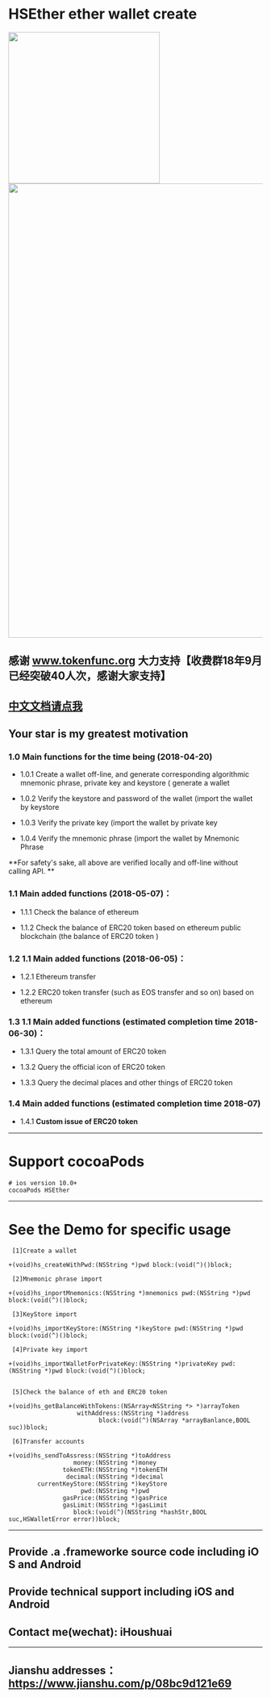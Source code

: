 # HSEther ether wallet create 



<img src="https://github.com/wolfhous/HSEther/blob/master/seedemo.gif" width="300" hegiht="420" align=center />

<img src="https://upload-images.jianshu.io/upload_images/2923333-3d96e2eb2a0d2df6.png" width="900" hegiht="420" align=center />


## 感谢 www.tokenfunc.org 大力支持【收费群18年9月已经突破40人次，感谢大家支持】
## [中文文档请点我](https://github.com/wolfhous/HSEther/blob/master/README_cn.md)

## Your star is my greatest motivation

### 1.0 Main functions for the time being (2018-04-20)

* 1.0.1 Create a wallet off-line, and generate corresponding algorithmic
mnemonic phrase, private key and keystore ( generate a wallet

* 1.0.2 Verify the keystore and password of the wallet (import the wallet by keystore

* 1.0.3 Verify the private key (import the wallet by private key 

* 1.0.4 Verify the mnemonic phrase (import the wallet by Mnemonic Phrase


**For safety's sake, all above are verified locally and off-line without calling API.
**


### 1.1	Main added functions (2018-05-07)：

* 1.1.1 Check the balance of ethereum

* 1.1.2 Check the balance of ERC20 token based on ethereum public blockchain (the balance of ERC20 token ) 

### 1.2 1.1	Main added functions (2018-06-05)：

* 1.2.1 Ethereum transfer

* 1.2.2 ERC20 token transfer (such as EOS transfer and so on) based on ethereum

### 1.3 1.1	Main added functions (estimated completion time 2018-06-30)：

* 1.3.1 Query the total amount of ERC20 token

* 1.3.2 Query the official icon of ERC20 token

* 1.3.3 Query the decimal places and other things of ERC20 token

### 1.4 Main added functions (estimated completion time 2018-07)

* 1.4.1 **Custom issue of ERC20 token**



------------------------------------------------
# Support cocoaPods
```
# ios version 10.0+
cocoaPods HSEther
```

------------------------------------------------
# See the Demo for specific usage
```
 [1]Create a wallet

+(void)hs_createWithPwd:(NSString *)pwd block:(void(^)()block;
                  
 [2]Mnemonic phrase import
 
+(void)hs_inportMnemonics:(NSString *)mnemonics pwd:(NSString *)pwd block:(void(^)()block;

 [3]KeyStore import
 
+(void)hs_importKeyStore:(NSString *)keyStore pwd:(NSString *)pwd block:(void(^)()block;

 [4]Private key import

+(void)hs_importWalletForPrivateKey:(NSString *)privateKey pwd:(NSString *)pwd block:(void(^)()block;


 [5]Check the balance of eth and ERC20 token

+(void)hs_getBalanceWithTokens:(NSArray<NSString *> *)arrayToken
                   withAddress:(NSString *)address
                         block:(void(^)(NSArray *arrayBanlance,BOOL suc))block;
                         
 [6]Transfer accounts
 
+(void)hs_sendToAssress:(NSString *)toAddress 
                  money:(NSString *)money 
               tokenETH:(NSString *)tokenETH 
                decimal:(NSString *)decimal 
        currentKeyStore:(NSString *)keyStore 
                    pwd:(NSString *)pwd 
               gasPrice:(NSString *)gasPrice 
               gasLimit:(NSString *)gasLimit 
                  block:(void(^)(NSString *hashStr,BOOL suc,HSWalletError error))block;
  ```                            
                              

------------------------------------------------
## Provide .a .frameworke source code including iOS and Android
## Provide technical support including iOS and Android
## Contact me(wechat): iHoushuai
------------------------------------------------
Jianshu addresses：https://www.jianshu.com/p/08bc9d121e69
------------------------------------------------
